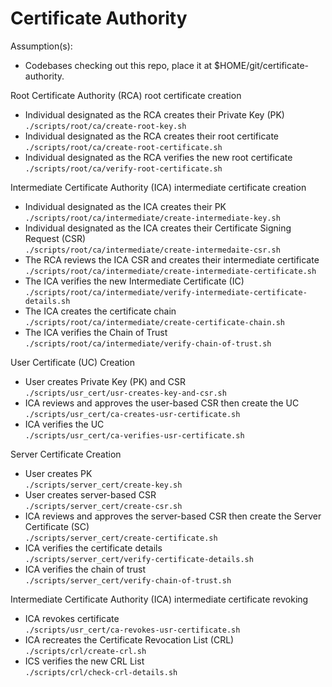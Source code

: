 # Certificate Authority

Assumption(s):
- Codebases checking out this repo, place it at $HOME/git/certificate-authority.  

Root Certificate Authority (RCA) root certificate creation
- Individual designated as the RCA creates their Private Key (PK)  
  `./scripts/root/ca/create-root-key.sh`
- Individual designated as the RCA creates their root certificate   
  `./scripts/root/ca/create-root-certificate.sh`
- Individual designated as the RCA verifies the new root certificate  
  `./scripts/root/ca/verify-root-certificate.sh`
  
Intermediate Certificate Authority (ICA) intermediate certificate creation
- Individual designated as the ICA creates their PK  
  `./scripts/root/ca/intermediate/create-intermediate-key.sh`
- Individual designated as the ICA creates their Certificate Signing Request (CSR)  
  `./scripts/root/ca/intermediate/create-intermedaite-csr.sh`
- The RCA reviews the ICA CSR and creates their intermediate certificate   
  `./scripts/root/ca/intermediate/create-intermediate-certificate.sh`
- The ICA verifies the new Intermediate Certificate (IC)  
  `./scripts/root/ca/intermediate/verify-intermediate-certificate-details.sh`
- The ICA creates the certificate chain  
  `./scripts/root/ca/intermediate/create-certificate-chain.sh`
- The ICA verifies the Chain of Trust  
  `./scripts/root/ca/intermediate/verify-chain-of-trust.sh`
  
User Certificate (UC) Creation
- User creates Private Key (PK) and CSR     
  `./scripts/usr_cert/usr-creates-key-and-csr.sh`   
- ICA reviews and approves the user-based CSR then create the UC    
  `./scripts/usr_cert/ca-creates-usr-certificate.sh`
- ICA verifies the UC  
  `./scripts/usr_cert/ca-verifies-usr-certificate.sh`

Server Certificate Creation
- User creates PK    
  `./scripts/server_cert/create-key.sh`
- User creates server-based CSR  
  `./scripts/server_cert/create-csr.sh`
- ICA reviews and approves the server-based CSR then create the Server Certificate (SC)  
  `./scripts/server_cert/create-certificate.sh`
- ICA verifies the certificate details  
  `./scripts/server_cert/verify-certificate-details.sh`  
- ICA verifies the chain of trust  
  `./scripts/server_cert/verify-chain-of-trust.sh`
  
Intermediate Certificate Authority (ICA) intermediate certificate revoking
- ICA revokes certificate  
  `./scripts/usr_cert/ca-revokes-usr-certificate.sh`  
- ICA recreates the Certificate Revocation List (CRL)  
  `./scripts/crl/create-crl.sh`
- ICS verifies the new CRL List  
  `./scripts/crl/check-crl-details.sh`
